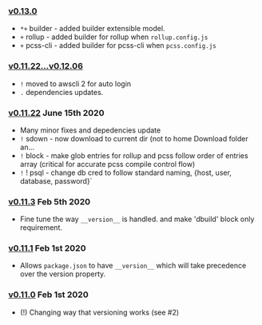 ### [v0.13.0](https://github.com/BriteSnow/node-vdev/compare/v0.12.6...v0.13.0) 
- `*+` builder - added builder extensible model. 
- `+` rollup - added builder for rollup when `rollup.config.js` 
- `+` pcss-cli - added builder for pcss-cli when `pcss.config.js` 

### [v0.11.22...v0.12.06](https://github.com/BriteSnow/node-vdev/compare/v0.11.22...v0.12.6) 

- `!` moved to awscli 2 for auto login
- `.` dependencies updates.

### [v0.11.22](https://github.com/BriteSnow/node-vdev/compare/v0.11.3...v0.11.22) June 15th 2020

- Many minor fixes and depedencies update
- `!` sdown - now download to current dir (not to home Download folder an...
- `!` block - make glob entries for rollup and pcss follow order of entries array (critical for accurate pcss compile control flow)
- `!` ! psql - change db cred to follow standard naming, {host, user, database, password}`


### [v0.11.3](https://github.com/BriteSnow/node-vdev/compare/v0.11.1...v0.11.3) Feb 5th 2020

- Fine tune the way `__version__` is handled. and make 'dbuild' block only requirement.

### [v0.11.1](https://github.com/BriteSnow/node-vdev/compare/v0.11.0...v0.11.1) Feb 1st 2020

- Allows `package.json` to have `__version__` which will take precedence over the version property. 

### [v0.11.0](https://github.com/BriteSnow/node-vdev/compare/v0.10.33...v0.11.0) Feb 1st 2020

- (!) Changing way that versioning works (see #2)

